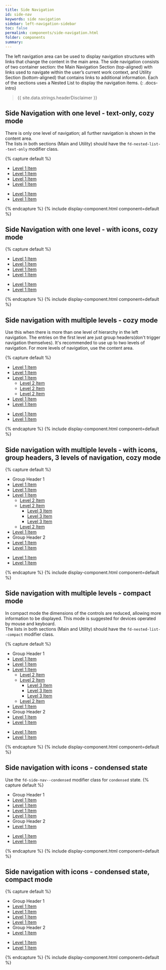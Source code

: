 ```yaml
---
title: Side Navigation
id: side-nav
keywords: side navigation
sidebar: left-navigation-sidebar
toc: false
permalink: components/side-navigation.html
folder: components
summary:
---
```


The left navigation area can be used to display navigation structures with links that change the content in the main area. The side navigation consists of two container section:  the Main Navigation Section (top-aligned) with links used to navigate within the user’s current work context, and Utility Section (bottom-aligned) that contains links to additional information.
Each of the sections uses a Nested List to display the navigation items.
{: .docs-intro}

> {{ site.data.strings.headerDisclaimer }}

## Side Navigation with one level - text-only, cozy mode
There is only one level of navigation; all further navigation is shown in the content area.
<br>
The lists in both sections (Main and Utility) should have the `fd-nested-list--text-only` modifier class.

{% capture default %}
<nav class="fd-side-nav">
    <div class="fd-side-nav__main-navigation">
        <ul class="fd-nested-list fd-nested-list--text-only">
            <li class="fd-nested-list__item">
                <a class="fd-nested-list__link" href="#">
                    <span class="fd-nested-list__title">Level 1 Item</span>
                </a>
            </li>
            <li class="fd-nested-list__item">
                <a class="fd-nested-list__link is-selected" href="#">
                    <span class="fd-nested-list__title">Level 1 Item</span>
                </a>
            </li>
            <li class="fd-nested-list__item">
                <a class="fd-nested-list__link" href="#">
                    <span class="fd-nested-list__title">Level 1 Item</span>
                </a>
            </li>
            <li class="fd-nested-list__item">
                <a class="fd-nested-list__link" href="#">
                    <span class="fd-nested-list__title">Level 1 Item</span>
                </a>
            </li>
        </ul>
    </div>
    <div class="fd-side-nav__utility">
        <ul class="fd-nested-list fd-nested-list--text-only">
            <li class="fd-nested-list__item">
                <a class="fd-nested-list__link" href="#">
                    <span class="fd-nested-list__title">Level 1 Item</span>
                </a>
            </li>
            <li class="fd-nested-list__item">
                <a class="fd-nested-list__link" href="#">
                    <span class="fd-nested-list__title">Level 1 Item</span>
                </a>
            </li>
        </ul>
    </div>
</nav>
{% endcapture %}
{% include display-component.html component=default %}

<br>

## Side Navigation with one level - with icons, cozy mode

{% capture default %}
<nav class="fd-side-nav">
    <div class="fd-side-nav__main-navigation">
        <ul class="fd-nested-list">
            <li class="fd-nested-list__item">
                <a class="fd-nested-list__link" href="#">
                    <span class="fd-nested-list__icon sap-icon--home"></span>
                    <span class="fd-nested-list__title">Level 1 Item</span>
                </a>
            </li>
            <li class="fd-nested-list__item">
                <a class="fd-nested-list__link is-selected" href="#">
                    <span class="fd-nested-list__icon sap-icon--calendar"></span>
                    <span class="fd-nested-list__title">Level 1 Item</span>
                </a>
            </li>
            <li class="fd-nested-list__item">
                <a class="fd-nested-list__link" href="#">
                    <span class="fd-nested-list__icon sap-icon--employee"></span>
                    <span class="fd-nested-list__title">Level 1 Item</span>
                </a>
            </li>
            <li class="fd-nested-list__item">
                <a class="fd-nested-list__link" href="#">
                    <span class="fd-nested-list__icon sap-icon--activities"></span>
                    <span class="fd-nested-list__title">Level 1 Item</span>
                </a>
            </li>
        </ul>
    </div>
    <div class="fd-side-nav__utility">
        <ul class="fd-nested-list">
            <li class="fd-nested-list__item">
                <a class="fd-nested-list__link" href="#">
                    <span class="fd-nested-list__icon sap-icon--compare"></span>
                    <span class="fd-nested-list__title">Level 1 Item</span>
                </a>
            </li>
            <li class="fd-nested-list__item">
                <a class="fd-nested-list__link" href="#">
                    <span class="fd-nested-list__icon sap-icon--chain-link"></span>
                    <span class="fd-nested-list__title">Level 1 Item</span>
                </a>
            </li>
        </ul>
    </div>
</nav>
{% endcapture %}
{% include display-component.html component=default %}

<br>

## Side navigation with multiple levels - cozy mode
Use this when there is more than one level of hierarchy in the left navigation. The entries on the first level are just group headers(don't trigger navigation themselves). It's recommended to use up to two levels of navigation. For more levels of navigation, use the content area. 

{% capture default %}
<nav class="fd-side-nav">
    <div class="fd-side-nav__main-navigation">
        <ul class="fd-nested-list fd-nested-list--text-only">
            <li class="fd-nested-list__item">
                <a class="fd-nested-list__link" href="#">
                    <span class="fd-nested-list__title">Level 1 Item</span>
                </a>
            </li>
            <li class="fd-nested-list__item">
                <a class="fd-nested-list__link is-selected" href="#">
                    <span class="fd-nested-list__title">Level 1 Item</span>
                </a>
            </li>
            <li class="fd-nested-list__item">
                <a class="fd-nested-list__link has-child" href="#" aria-controls="EX100L2" aria-haspopup="true">
                    <span class="fd-nested-list__title">Level 1 Item</span>
                </a>
                <ul class="fd-nested-list level-2" id="EX100L2" aria-hidden="true">
                    <li class="fd-nested-list__item">
                        <a class="fd-nested-list__link" href="#">
                            <span class="fd-nested-list__title">Level 2 Item</span>
                        </a>
                    </li>
                    <li class="fd-nested-list__item">
                        <a class="fd-nested-list__link" href="#">
                            <span class="fd-nested-list__title">Level 2 Item</span>
                        </a>
                    </li>
                    <li class="fd-nested-list__item">
                        <a class="fd-nested-list__link" href="#">
                            <span class="fd-nested-list__title">Level 2 Item</span>
                        </a>
                    </li>
                </ul>
            </li>
            <li class="fd-nested-list__item">
                <a class="fd-nested-list__link" href="#">
                    <span class="fd-nested-list__title">Level 1 Item</span>
                </a>
            </li>
            <li class="fd-nested-list__item">
                <a class="fd-nested-list__link" href="#">
                    <span class="fd-nested-list__title">Level 1 Item</span>
                </a>
            </li>
        </ul>
    </div>
    <div class="fd-side-nav__utility">
        <ul class="fd-nested-list fd-nested-list--text-only">
            <li class="fd-nested-list__item">
                <a class="fd-nested-list__link" href="#">
                    <span class="fd-nested-list__title">Level 1 Item</span>
                </a>
            </li>
            <li class="fd-nested-list__item">
                <a class="fd-nested-list__link" href="#">
                    <span class="fd-nested-list__title">Level 1 Item</span>
                </a>
            </li>
        </ul>
    </div>
</nav>
{% endcapture %}
{% include display-component.html component=default %}

<br>

## Side navigation with multiple levels - with icons, group headers, 3 levels of navigation, cozy mode

{% capture default %}
<nav class="fd-side-nav">
    <div class="fd-side-nav__main-navigation">
        <ul class="fd-nested-list">
            <li class="fd-nested-list__group-header">
                Group Header 1
            </li>
            <li class="fd-nested-list__item">
                <a class="fd-nested-list__link" href="#">
                    <span class="fd-nested-list__icon sap-icon--home"></span>
                    <span class="fd-nested-list__title">Level 1 Item</span>
                </a>
            </li>
            <li class="fd-nested-list__item">
                <a class="fd-nested-list__link" href="#">
                    <span class="fd-nested-list__icon sap-icon--calendar"></span>
                    <span class="fd-nested-list__title">Level 1 Item</span>
                </a>
            </li>
            <li class="fd-nested-list__item">
                <a class="fd-nested-list__link is-selected has-child" href="#" aria-controls="EX400L2" aria-haspopup="true">
                    <span class="fd-nested-list__icon sap-icon--employee"></span>
                    <span class="fd-nested-list__title">Level 1 Item</span>
                </a>
                <ul class="fd-nested-list fd-nested-list--text-only level-2" id="EX400L2" aria-hidden="true">
                    <li class="fd-nested-list__item">
                        <a class="fd-nested-list__link" href="#">
                            <span class="fd-nested-list__title">Level 2 Item</span>
                        </a>
                    </li>
                    <li class="fd-nested-list__item">
                        <a class="fd-nested-list__link is-selected has-child" 
                            href="#" aria-controls="EX400L3" aria-haspopup="true">
                            <span class="fd-nested-list__title">Level 2 Item</span>
                        </a>
                        <ul class="fd-nested-list fd-nested-list--text-only level-3" id="EX400L3" aria-hidden="true">
                            <li class="fd-nested-list__item">
                                <a class="fd-nested-list__link" href="#">
                                    <span class="fd-nested-list__title">Level 3 Item</span>
                                </a>
                            </li>
                            <li class="fd-nested-list__item">
                                <a class="fd-nested-list__link is-selected" href="#">
                                    <span class="fd-nested-list__title">Level 3 Item</span>
                                </a>
                            </li>
                            <li class="fd-nested-list__item">
                                <a class="fd-nested-list__link" href="#">
                                    <span class="fd-nested-list__title">Level 3 Item</span>
                                </a>
                            </li>
                        </ul>
                    </li>
                    <li class="fd-nested-list__item">
                        <a class="fd-nested-list__link" href="#">
                            <span class="fd-nested-list__title">Level 2 Item</span>
                        </a>
                    </li>
                </ul>
            </li>
            <li class="fd-nested-list__item">
                <a class="fd-nested-list__link" href="#">
                    <span class="fd-nested-list__icon sap-icon--activities"></span>
                    <span class="fd-nested-list__title">Level 1 Item</span>
                </a>
            </li>
            <li class="fd-nested-list__group-header">
                Group Header 2
            </li>
            <li class="fd-nested-list__item">
                <a class="fd-nested-list__link" href="#">
                    <span class="fd-nested-list__icon sap-icon--bar-chart"></span>
                    <span class="fd-nested-list__title">Level 1 Item</span>
                </a>
            </li>
            <li class="fd-nested-list__item">
                <a class="fd-nested-list__link" href="#">
                    <span class="fd-nested-list__title">Level 1 Item</span>
                </a>
            </li>
        </ul>
    </div>
    <div class="fd-side-nav__utility">
        <ul class="fd-nested-list">
            <li class="fd-nested-list__item">
                <a class="fd-nested-list__link" href="#">
                    <span class="fd-nested-list__icon sap-icon--compare"></span>
                    <span class="fd-nested-list__title">Level 1 Item</span>
                </a>
            </li>
            <li class="fd-nested-list__item">
                <a class="fd-nested-list__link" href="#">
                    <span class="fd-nested-list__icon sap-icon--chain-link"></span>
                    <span class="fd-nested-list__title">Level 1 Item</span>
                </a>
            </li>
        </ul>
    </div>
</nav>
{% endcapture %}
{% include display-component.html component=default %}

<br>

## Side navigation with multiple levels - compact mode
In compact mode the dimensions of the controls are reduced, allowing more information to be displayed. This mode is suggested for devices operated by mouse and keyboard. <br>
The lists in both sections (Main and Utility) should have the `fd-nested-list--compact` modifier class.

{% capture default %}
<nav class="fd-side-nav">
    <div class="fd-side-nav__main-navigation">
        <ul class="fd-nested-list fd-nested-list--compact">
            <li class="fd-nested-list__group-header">
                Group Header 1
            </li>
            <li class="fd-nested-list__item">
                <a class="fd-nested-list__link" href="#">
                    <span class="fd-nested-list__icon sap-icon--home"></span>
                    <span class="fd-nested-list__title">Level 1 Item</span>
                </a>
            </li>
            <li class="fd-nested-list__item">
                <a class="fd-nested-list__link is-selected" href="#">
                    <span class="fd-nested-list__icon sap-icon--calendar"></span>
                    <span class="fd-nested-list__title">Level 1 Item</span>
                </a>
            </li>
            <li class="fd-nested-list__item">
                <a class="fd-nested-list__link has-child" href="#" aria-controls="EX500L2" aria-haspopup="true">
                    <span class="fd-nested-list__icon sap-icon--employee"></span>
                    <span class="fd-nested-list__title">Level 1 Item</span>
                </a>
                <ul class="fd-nested-list fd-nested-list--text-only level-2" id="EX500L2" aria-hidden="true">
                    <li class="fd-nested-list__item">
                        <a class="fd-nested-list__link" href="#">
                            <span class="fd-nested-list__title">Level 2 Item</span>
                        </a>
                    </li>
                    <li class="fd-nested-list__item">
                        <a class="fd-nested-list__link has-child" 
                            href="#" aria-controls="EX500L3" aria-haspopup="true">
                            <span class="fd-nested-list__title">Level 2 Item</span>
                        </a>
                        <ul class="fd-nested-list fd-nested-list--text-only level-3" id="EX500L3" aria-hidden="true">
                            <li class="fd-nested-list__item">
                                <a class="fd-nested-list__link" href="#">
                                    <span class="fd-nested-list__title">Level 3 Item</span>
                                </a>
                            </li>
                            <li class="fd-nested-list__item">
                                <a class="fd-nested-list__link" href="#">
                                    <span class="fd-nested-list__title">Level 3 Item</span>
                                </a>
                            </li>
                            <li class="fd-nested-list__item">
                                <a class="fd-nested-list__link" href="#">
                                    <span class="fd-nested-list__title">Level 3 Item</span>
                                </a>
                            </li>
                        </ul>
                    </li>
                    <li class="fd-nested-list__item">
                        <a class="fd-nested-list__link" href="#">
                            <span class="fd-nested-list__title">Level 2 Item</span>
                        </a>
                    </li>
                </ul>
            </li>
            <li class="fd-nested-list__item">
                <a class="fd-nested-list__link" href="#">
                    <span class="fd-nested-list__icon sap-icon--activities"></span>
                    <span class="fd-nested-list__title">Level 1 Item</span>
                </a>
            </li>
            <li class="fd-nested-list__group-header">
                Group Header 2
            </li>
            <li class="fd-nested-list__item">
                <a class="fd-nested-list__link" href="#">
                    <span class="fd-nested-list__icon sap-icon--bar-chart"></span>
                    <span class="fd-nested-list__title">Level 1 Item</span>
                </a>
            </li>
            <li class="fd-nested-list__item">
                <a class="fd-nested-list__link" href="#">
                    <span class="fd-nested-list__title">Level 1 Item</span>
                </a>
            </li>
        </ul>
    </div>
    <div class="fd-side-nav__utility">
        <ul class="fd-nested-list fd-nested-list--compact">
            <li class="fd-nested-list__item">
                <a class="fd-nested-list__link" href="#">
                    <span class="fd-nested-list__icon sap-icon--compare"></span>
                    <span class="fd-nested-list__title">Level 1 Item</span>
                </a>
            </li>
            <li class="fd-nested-list__item">
                <a class="fd-nested-list__link" href="#">
                    <span class="fd-nested-list__icon sap-icon--chain-link"></span>
                    <span class="fd-nested-list__title">Level 1 Item</span>
                </a>
            </li>
        </ul>
    </div>
</nav>
{% endcapture %}
{% include display-component.html component=default %}

<br>

## Side navigation with icons - condensed state
Use the `fd-side-nav--condensed` modifier class for `condensed` state.
{% capture default %}
<nav class="fd-side-nav fd-side-nav--condensed">
    <div class="fd-side-nav__main-navigation">
        <ul class="fd-nested-list">
            <li class="fd-nested-list__group-header">
                Group Header 1
            </li>
            <li class="fd-nested-list__item">
                <a class="fd-nested-list__link" href="#">
                    <span class="fd-nested-list__icon sap-icon--home"></span>
                    <span class="fd-nested-list__title">Level 1 Item</span>
                </a>
            </li>
            <li class="fd-nested-list__item">
                <a class="fd-nested-list__link" href="#">
                    <span class="fd-nested-list__icon sap-icon--calendar"></span>
                    <span class="fd-nested-list__title">Level 1 Item</span>
                </a>
            </li>
            <li class="fd-nested-list__item">
                <a class="fd-nested-list__link is-selected has-child" href="#">
                    <span class="fd-nested-list__icon sap-icon--employee"></span>
                    <span class="fd-nested-list__title">Level 1 Item</span>
                </a>
            </li>
            <li class="fd-nested-list__item">
                <a class="fd-nested-list__link" href="#">
                    <span class="fd-nested-list__icon sap-icon--activities"></span>
                    <span class="fd-nested-list__title">Level 1 Item</span>
                </a>
            </li>
            <li class="fd-nested-list__group-header">
                Group Header 2
            </li>
            <li class="fd-nested-list__item">
                <a class="fd-nested-list__link" href="#">
                    <span class="fd-nested-list__icon sap-icon--bar-chart"></span>
                    <span class="fd-nested-list__title">Level 1 Item</span>
                </a>
            </li>
        </ul>
    </div>
    <div class="fd-side-nav__utility">
        <ul class="fd-nested-list">
            <li class="fd-nested-list__item">
                <a class="fd-nested-list__link" href="#">
                    <span class="fd-nested-list__icon sap-icon--compare"></span>
                    <span class="fd-nested-list__title">Level 1 Item</span>
                </a>
            </li>
            <li class="fd-nested-list__item">
                <a class="fd-nested-list__link" href="#">
                    <span class="fd-nested-list__icon sap-icon--chain-link"></span>
                    <span class="fd-nested-list__title">Level 1 Item</span>
                </a>
            </li>
        </ul>
    </div>
</nav>
{% endcapture %}
{% include display-component.html component=default %}

<br>

## Side navigation with icons - condensed state, compact mode

{% capture default %}
<nav class="fd-side-nav fd-side-nav--condensed">
    <div class="fd-side-nav__main-navigation">
        <ul class="fd-nested-list fd-nested-list--compact">
            <li class="fd-nested-list__group-header">
                Group Header 1
            </li>
            <li class="fd-nested-list__item">
                <a class="fd-nested-list__link" href="#">
                    <span class="fd-nested-list__icon sap-icon--home"></span>
                    <span class="fd-nested-list__title">Level 1 Item</span>
                </a>
            </li>
            <li class="fd-nested-list__item">
                <a class="fd-nested-list__link" href="#">
                    <span class="fd-nested-list__icon sap-icon--calendar"></span>
                    <span class="fd-nested-list__title">Level 1 Item</span>
                </a>
            </li>
            <li class="fd-nested-list__item">
                <a class="fd-nested-list__link is-selected has-child" href="#">
                    <span class="fd-nested-list__icon sap-icon--employee"></span>
                    <span class="fd-nested-list__title">Level 1 Item</span>
                </a>
            </li>
            <li class="fd-nested-list__item">
                <a class="fd-nested-list__link" href="#">
                    <span class="fd-nested-list__icon sap-icon--activities"></span>
                    <span class="fd-nested-list__title">Level 1 Item</span>
                </a>
            </li>
            <li class="fd-nested-list__group-header">
                Group Header 2
            </li>
            <li class="fd-nested-list__item">
                <a class="fd-nested-list__link" href="#">
                    <span class="fd-nested-list__icon sap-icon--bar-chart"></span>
                    <span class="fd-nested-list__title">Level 1 Item</span>
                </a>
            </li>
        </ul>
    </div>
    <div class="fd-side-nav__utility">
        <ul class="fd-nested-list fd-nested-list--compact">
            <li class="fd-nested-list__item">
                <a class="fd-nested-list__link" href="#">
                    <span class="fd-nested-list__icon sap-icon--compare"></span>
                    <span class="fd-nested-list__title">Level 1 Item</span>
                </a>
            </li>
            <li class="fd-nested-list__item">
                <a class="fd-nested-list__link" href="#">
                    <span class="fd-nested-list__icon sap-icon--chain-link"></span>
                    <span class="fd-nested-list__title">Level 1 Item</span>
                </a>
            </li>
        </ul>
    </div>
</nav>
{% endcapture %}
{% include display-component.html component=default %}